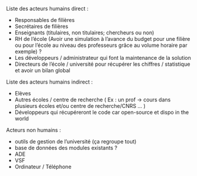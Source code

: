 Liste des acteurs humains direct :
- Responsables de filières 
- Secrétaires de filières
- Enseignants (titulaires, non titulaires; chercheurs ou non)
- RH de l’école (Avoir une simulation à l’avance du budget pour une filière ou pour l’école au niveau des professeurs grâce au volume horaire par exemple) ?
- Les développeurs / administrateur qui font la maintenance de la solution 
- Directeurs de l’école / université pour récupérer les chiffres / statistique et avoir un bilan global 

Liste des acteurs humains indirect :
- Elèves
- Autres écoles / centre de recherche ( Ex : un prof -> cours dans plusieurs écoles et/ou centre de recherche/CNRS … )
- Développeurs qui récupéreront le code car open-source et dispo in the world

Acteurs non humains :
- outils de gestion de l’université (ça regroupe tout)
- base de données des modules existants ?
- ADE
- VSF
- Ordinateur / Téléphone
